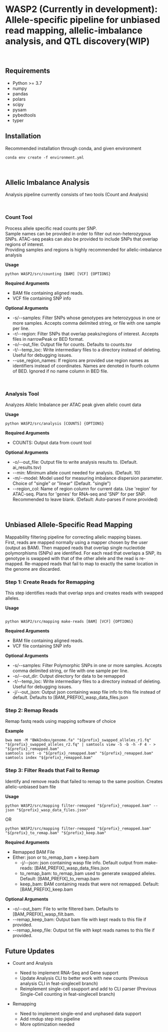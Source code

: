 # WASP2 (Currently in development): Allele-specific pipeline for unbiased read mapping, allelic-imbalance analysis, and QTL discovery(WIP)

&nbsp;
## Requirements
- Python >= 3.7
- numpy
- pandas
- polars
- scipy
- pysam
- pybedtools
- typer


## Installation
Recommended installation through conda, and given environment
```shell script
conda env create -f environment.yml
```

&nbsp;
## Allelic Imbalance Analysis
Analysis pipeline currently consists of two tools (Count and Analysis)

&nbsp;
### Count Tool
Process allele specific read counts per SNP.\
Sample names can be provided in order to filter out non-heterozygous SNPs.
ATAC-seq peaks can also be provided to include SNPs that overlap regions of interest.\
Providing samples and regions is highly recommended for allelic-imbalance analysis

**Usage**
```shell script
python WASP2/src/counting [BAM] [VCF] {OPTIONS}
```

**Required Arguments**
- BAM file containing aligned reads.
- VCF file containing SNP info


**Optional Arguments**
- -s/--samples: Filter SNPs whose genotypes are heterozygous in one or more samples. Accepts comma delimited string, or file with one sample per line. 
- -r/--region: Filter SNPs that overlap peaks/regions of interest. Accepts files in narrowPeak or BED format.
- -o/--out_file: Output file for counts. Defaults to counts.tsv
- -t/--temp_loc: Write intermediary files to a directory instead of deleting. Useful for debugging issues.
- --use_region_names: If regions are provided use region names as identifiers instead of coordinates. Names are denoted in fourth column of BED. Ignored if no name column in BED file.


&nbsp;
### Analysis Tool
Analyzes Allelic Imbalance per ATAC peak given allelic count data

**Usage**
```shell script
python WASP2/src/analysis [COUNTS] {OPTIONS}
```
**Required Arguments**
- COUNTS: Output data from count tool

**Optional Arguments**
- -o/--out_file: Output file to write analysis results to. (Default. ai_results.tsv)
- --min: Minimum allele count needed for analysis. (Default. 10)
- -m/--model: Model used for measuring imbalance dispersion parameter.  Choice of "single" or "linear" (Default. "single")
- --region_col: Name of region column for current data. Use 'region' for ATAC-seq. Plans for 'genes' for RNA-seq and 'SNP' for per SNP. Recommended to leave blank. (Default: Auto-parses if none provided)


&nbsp;
## Unbiased Allele-Specific Read Mapping
Mappability filtering pipeline for correcting allelic mapping biases.\
First, reads are mapped normally using a mapper chosen by the user (output as BAM). Then mapped reads that overlap single nucleotide polymorphisms (SNPs) are identified. For each read that overlaps a SNP, its genotype is swapped with that of the other allele and the read is re-mapped. Re-mapped reads that fail to map to exactly the same location in the genome are discarded.


### Step 1: Create Reads for Remapping
This step identifies reads that overlap snps and creates reads with swapped alleles.

**Usage**
```shell script

python WASP2/src/mapping make-reads [BAM] [VCF] {OPTIONS}
```


**Required Arguments**
- BAM file containing aligned reads.
- VCF file containing SNP info


**Optional Arguments**
- -s/--samples: Filter Polymorphic SNPs in one or more samples. Accepts comma delimited string, or file with one sample per line. 
- -o/--out_dir: Output directory for data to be remapped
- -t/--temp_loc: Write intermediary files to a directory instead of deleting. Useful for debugging issues.
- -j/--out_json: Output json containing wasp file info to this file instead of default. Defaults to [BAM_PREFIX]_wasp_data_files.json


### Step 2: Remap Reads
Remap fastq reads using mapping software of choice


**Example**
```shell script
bwa mem -M "BWAIndex/genome.fa" "${prefix}_swapped_alleles_r1.fq" "${prefix}_swapped_alleles_r2.fq" | samtools view -S -b -h -F 4 - > "${prefix}_remapped.bam"
samtools sort -o "${prefix}_remapped.bam" "${prefix}_remapped.bam"
samtools index "${prefix}_remapped.bam"
```


### Step 3: Filter Reads that Fail to Remap
Identify and remove reads that failed to remap to the same position. Creates allelic-unbiased bam file

**Usage**
```shell script
python WASP2/src/mapping filter-remapped "${prefix}_remapped.bam" --json "${prefix}_wasp_data_files.json"
```

OR

```shell script
python WASP2/src/mapping filter-remapped "${prefix}_remapped.bam" "${prefix}_to_remap.bam" "${prefix}_keep.bam"
```

**Required Arguments**
- Remapped BAM File
- Either: json or to_remap_bam + keep.bam
    - -j/--json: json containing wasp file info. Default output from make-reads: [BAM_PREFIX]_wasp_data_files.json
    - to_remap_bam: to_remap_bam used to generate swapped alleles. Default: [BAM_PREFIX]_to_remap.bam
    - keep_bam: BAM containing reads that were not remapped. Default: [BAM_PREFIX]_keep.bam

**Optional Arguments**
- -o/--out_bam: File to write filtered bam. Defaults to [BAM_PREFIX]_wasp_filt.bam.
-  --remap_keep_bam: Output bam file with kept reads to this file if provided.
-  --remap_keep_file: Output txt file with kept reads names to this file if provided.


## Future Updates

- Count and Analysis
    - Need to implement RNA-Seq and Gene support 
    - Update Analysis CLI to better work with new counts (Previous analysis CLI in feat-singlecell branch)
    - Reimplement single-cell ssupport and add to CLI parser (Previous Single-Cell counting in feat-singlecell branch)

- Remapping
    - Need to implement single-end and unphased data support
    - Add rmdup step into pipeline
    - More optimization needed

